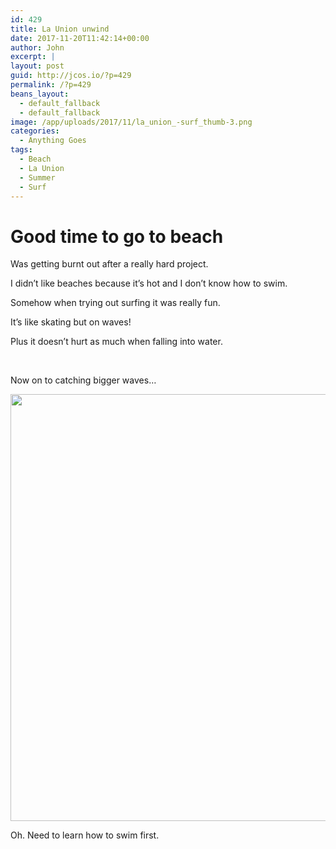 ```yaml
---
id: 429
title: La Union unwind
date: 2017-11-20T11:42:14+00:00
author: John
excerpt: |
layout: post
guid: http://jcos.io/?p=429
permalink: /?p=429
beans_layout:
  - default_fallback
  - default_fallback
image: /app/uploads/2017/11/la_union_-surf_thumb-3.png
categories:
  - Anything Goes
tags:
  - Beach
  - La Union
  - Summer
  - Surf
---
```

# Good time to go to beach

Was getting burnt out after a really hard project.

I didn&#8217;t like beaches because it&#8217;s hot and I don&#8217;t know how to swim.

Somehow when trying out surfing it was really fun.

It&#8217;s like skating but on waves!

Plus it doesn&#8217;t hurt as much when falling into water.

<p style="text-align: center;">
  <div class='embed-container'>
  </div>
</p>

&nbsp;

Now on to catching bigger waves&#8230;

<img class="aligncenter wp-image-433 size-large" src="http://jcos.io/meta/wp-content/uploads/2017/11/johannes-andersson-139350-unsplash-1024x683.jpg" alt="" width="1024" height="683" /> 

Oh. Need to learn how to swim first.